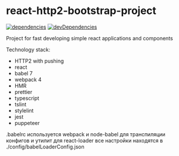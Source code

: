 # react-http2-bootstrap-project

[![dependencies](https://david-dm.org/budarin/react-http2-bootstrap-project.svg)](https://david-dm.org/budarin/react-http2-bootstrap-project) [![devDependencies](https://david-dm.org/budarin/react-http2-bootstrap-project/dev-status.svg)](https://david-dm.org/budarin/react-http2-bootstrap-project?type=dev)

Project for fast developing simple react applications and components

Technology stack:

-   HTTP2 with pushing
-   react
-   babel 7
-   webpack 4
-   HMR
-   prettier
-   typescript
-   tslint
-   stylelint
-   jest
-   puppeteer

.babelrc используется webpack и node-babel для транспиляции конфигов и утилит
для react-loader все настройки находятся в ./config/babelLoaderConfig.json
